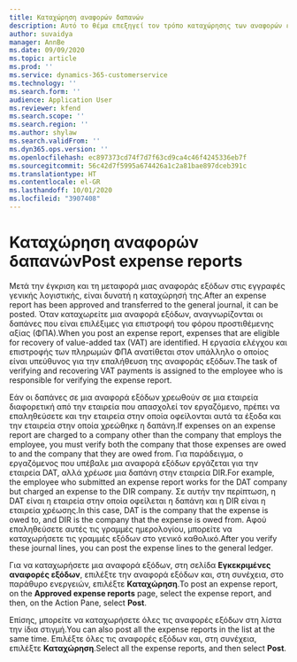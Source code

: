 ```yaml
---
title: Καταχώρηση αναφορών δαπανών
description: Αυτό το θέμα επεξηγεί τον τρόπο καταχώρησης των αναφορών εξόδων.
author: suvaidya
manager: AnnBe
ms.date: 09/09/2020
ms.topic: article
ms.prod: ''
ms.service: dynamics-365-customerservice
ms.technology: ''
ms.search.form: ''
audience: Application User
ms.reviewer: kfend
ms.search.scope: ''
ms.search.region: ''
ms.author: shylaw
ms.search.validFrom: ''
ms.dyn365.ops.version: ''
ms.openlocfilehash: ec897373cd74f7d7f63cd9ca4c46f4245336eb7f
ms.sourcegitcommit: 56c42d7f5995a674426a1c2a81bae897dceb391c
ms.translationtype: HT
ms.contentlocale: el-GR
ms.lasthandoff: 10/01/2020
ms.locfileid: "3907408"
---
```

# <a name="post-expense-reports"></a><span data-ttu-id="910b6-103">Καταχώρηση αναφορών δαπανών</span><span class="sxs-lookup"><span data-stu-id="910b6-103">Post expense reports</span></span>

<span data-ttu-id="910b6-104">Μετά την έγκριση και τη μεταφορά μιας αναφοράς εξόδων στις εγγραφές γενικής λογιστικής, είναι δυνατή η καταχώρησή της.</span><span class="sxs-lookup"><span data-stu-id="910b6-104">After an expense report has been approved and transferred to the general journal, it can be posted.</span></span> <span data-ttu-id="910b6-105">Όταν καταχωρείτε μια αναφορά εξόδων, αναγνωρίζονται οι δαπάνες που είναι επιλέξιμες για επιστροφή του φόρου προστιθέμενης αξίας (ΦΠΑ).</span><span class="sxs-lookup"><span data-stu-id="910b6-105">When you post an expense report, expenses that are eligible for recovery of value-added tax (VAT) are identified.</span></span> <span data-ttu-id="910b6-106">Η εργασία ελέγχου και επιστροφής των πληρωμών ΦΠΑ ανατίθεται στον υπάλληλο ο οποίος είναι υπεύθυνος για την επαλήθευση της αναφοράς εξόδων.</span><span class="sxs-lookup"><span data-stu-id="910b6-106">The task of verifying and recovering VAT payments is assigned to the employee who is responsible for verifying the expense report.</span></span>

<span data-ttu-id="910b6-107">Εάν οι δαπάνες σε μια αναφορά εξόδων χρεωθούν σε μια εταιρεία διαφορετική από την εταιρεία που απασχολεί τον εργαζόμενο, πρέπει να επαληθεύσετε και την εταιρεία στην οποία οφείλονται αυτά τα έξοδα και την εταιρεία στην οποία χρεώθηκε η δαπάνη.</span><span class="sxs-lookup"><span data-stu-id="910b6-107">If expenses on an expense report are charged to a company other than the company that employs the employee, you must verify both the company that those expenses are owed to and the company that they are owed from.</span></span> <span data-ttu-id="910b6-108">Για παράδειγμα, ο εργαζόμενος που υπέβαλε μια αναφορά εξόδων εργάζεται για την εταιρεία DAT, αλλά χρέωσε μια δαπάνη στην εταιρεία DIR.</span><span class="sxs-lookup"><span data-stu-id="910b6-108">For example, the employee who submitted an expense report works for the DAT company but charged an expense to the DIR company.</span></span> <span data-ttu-id="910b6-109">Σε αυτήν την περίπτωση, η DAT είναι η εταιρεία στην οποία οφείλεται η δαπάνη και η DIR είναι η εταιρεία χρέωσης.</span><span class="sxs-lookup"><span data-stu-id="910b6-109">In this case, DAT is the company that the expense is owed to, and DIR is the company that the expense is owed from.</span></span> <span data-ttu-id="910b6-110">Αφού επαληθεύσετε αυτές τις γραμμές ημερολογίου, μπορείτε να καταχωρήσετε τις γραμμές εξόδων στο γενικό καθολικό.</span><span class="sxs-lookup"><span data-stu-id="910b6-110">After you verify these journal lines, you can post the expense lines to the general ledger.</span></span>

<span data-ttu-id="910b6-111">Για να καταχωρήσετε μια αναφορά εξόδων, στη σελίδα **Εγκεκριμένες αναφορές εξόδων**, επιλέξτε την αναφορά εξόδων και, στη συνέχεια, στο παράθυρο ενεργειών, επιλέξτε **Καταχώρηση**.</span><span class="sxs-lookup"><span data-stu-id="910b6-111">To post an expense report, on the **Approved expense reports** page, select the expense report, and then, on the Action Pane, select **Post**.</span></span>

<span data-ttu-id="910b6-112">Επίσης, μπορείτε να καταχωρήσετε όλες τις αναφορές εξόδων στη λίστα την ίδια στιγμή.</span><span class="sxs-lookup"><span data-stu-id="910b6-112">You can also post all the expense reports in the list at the same time.</span></span> <span data-ttu-id="910b6-113">Επιλέξτε όλες τις αναφορές εξόδων και, στη συνέχεια, επιλέξτε **Καταχώρηση**.</span><span class="sxs-lookup"><span data-stu-id="910b6-113">Select all the expense reports, and then select **Post**.</span></span>
